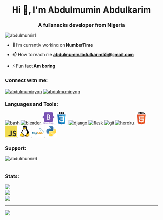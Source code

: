 <h1 align="center">Hi 👋, I'm Abdulmumin Abdulkarim</h1>
<h3 align="center">A fullsnacks developer from Nigeria</h3>

<p align="left"> <img src="https://komarev.com/ghpvc/?username=abdulmumin1&label=Profile%20views&color=0e75b6&style=flat" alt="abdulmumin1" /> </p>

- 🔭 I’m currently working on **NumberTime**

- 📫 How to reach me **abdulmuminabdulkarim55@gmail.com**

- ⚡ Fun fact **Am boring**

<h3 align="left">Connect with me:</h3>
<p align="left">
<a href="https://twitter.com/abdulmuminyqn" target="blank"><img align="center" src="https://raw.githubusercontent.com/rahuldkjain/github-profile-readme-generator/master/src/images/icons/Social/twitter.svg" alt="abdulmuminyqn" height="30" width="40" /></a>
<a href="https://linkedin.com/in/abdulmuminyqn" target="blank"><img align="center" src="https://raw.githubusercontent.com/rahuldkjain/github-profile-readme-generator/master/src/images/icons/Social/linked-in-alt.svg" alt="abdulmuminyqn" height="30" width="40" /></a>
</p>

<h3 align="left">Languages and Tools:</h3>
<p align="left">
<a href="https://www.gnu.org/software/bash/" target="_blank" rel="noreferrer"> <img src="https://www.vectorlogo.zone/logos/gnu_bash/gnu_bash-icon.svg" alt="bash" width="40" height="40"/> </a>
<a href="https://www.blender.org/" target="_blank" rel="noreferrer"> <img src="https://download.blender.org/branding/community/blender_community_badge_white.svg" alt="blender" width="40" height="40"/> 
</a> <a href="https://getbootstrap.com" target="_blank" rel="noreferrer"> <img src="https://raw.githubusercontent.com/devicons/devicon/master/icons/bootstrap/bootstrap-plain-wordmark.svg" alt="bootstrap" width="40" height="40"/> </a> 
<a href="https://www.w3schools.com/css/" target="_blank" rel="noreferrer"> <img src="https://raw.githubusercontent.com/devicons/devicon/master/icons/css3/css3-original-wordmark.svg" alt="css3" width="40" height="40"/> </a>
<a href="https://www.djangoproject.com/" target="_blank" rel="noreferrer"> <img src="https://cdn.worldvectorlogo.com/logos/django.svg" alt="django" width="40" height="40"/> </a> 
<a href="https://flask.palletsprojects.com/" target="_blank" rel="noreferrer"> <img src="https://www.vectorlogo.zone/logos/pocoo_flask/pocoo_flask-icon.svg" alt="flask" width="40" height="40"/> </a> 
<a href="https://git-scm.com/" target="_blank" rel="noreferrer"> <img src="https://www.vectorlogo.zone/logos/git-scm/git-scm-icon.svg" alt="git" width="40" height="40"/> </a> 
<a href="https://heroku.com" target="_blank" rel="noreferrer"> <img src="https://www.vectorlogo.zone/logos/heroku/heroku-icon.svg" alt="heroku" width="40" height="40"/> </a> 
<a href="https://www.w3.org/html/" target="_blank" rel="noreferrer"> <img src="https://raw.githubusercontent.com/devicons/devicon/master/icons/html5/html5-original-wordmark.svg" alt="html5" width="40" height="40"/> </a> 
<a href="https://developer.mozilla.org/en-US/docs/Web/JavaScript" target="_blank" rel="noreferrer"> <img src="https://raw.githubusercontent.com/devicons/devicon/master/icons/javascript/javascript-original.svg" alt="javascript" width="40" height="40"/> </a>
<a href="https://www.linux.org/" target="_blank" rel="noreferrer"> <img src="https://raw.githubusercontent.com/devicons/devicon/master/icons/linux/linux-original.svg" alt="linux" width="40" height="40"/> </a> 
<a href="https://www.mysql.com/" target="_blank" rel="noreferrer"> <img src="https://raw.githubusercontent.com/devicons/devicon/master/icons/mysql/mysql-original-wordmark.svg" alt="mysql" width="40" height="40"/> </a> 
<a href="https://www.python.org" target="_blank" rel="noreferrer"> <img src="https://raw.githubusercontent.com/devicons/devicon/master/icons/python/python-original.svg" alt="python" width="40" height="40"/> </a> 
</p>

<h3 align="left">Support:</h3>
<p><a href="https://www.buymeacoffee.com/abdulmumin6"> <img align="left" src="https://cdn.buymeacoffee.com/buttons/v2/default-yellow.png" height="50" width="210" alt="abdulmumin6" /></a></p><br><br>

### Stats:
![](https://github-readme-stats.vercel.app/api?username=Abdulmumin1&theme=dark&hide_border=true&include_all_commits=false&count_private=true)<br/>
![](https://github-readme-streak-stats.herokuapp.com/?user=Abdulmumin1&theme=dark&hide_border=true)<br/>
![](https://github-readme-stats.vercel.app/api/top-langs/?username=Abdulmumin1&theme=dark&hide_border=true&include_all_commits=false&count_private=true&layout=compact)

---
[![](https://visitcount.itsvg.in/api?id=Abdulmumin1&icon=1&color=12)](https://visitcount.itsvg.in)
